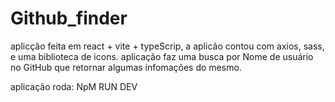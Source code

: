 # Github_finder
aplicção feita em  react + vite + typeScrip, a aplicão contou com axios, sass, e uma biblioteca de icons.
aplicação faz uma busca por Nome de usuário no GitHub que retornar algumas infomações do mesmo. 

aplicação roda:
NpM RUN DEV
